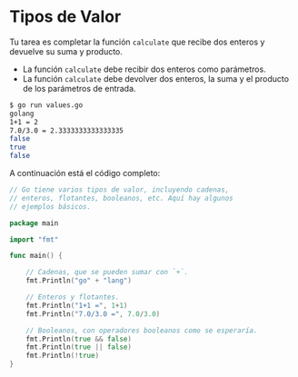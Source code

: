 # Tipos de Valor

Tu tarea es completar la función `calculate` que recibe dos enteros y devuelve su suma y producto.

- La función `calculate` debe recibir dos enteros como parámetros.
- La función `calculate` debe devolver dos enteros, la suma y el producto de los parámetros de entrada.

```sh
$ go run values.go
golang
1+1 = 2
7.0/3.0 = 2.3333333333333335
false
true
false
```

A continuación está el código completo:

```go
// Go tiene varios tipos de valor, incluyendo cadenas,
// enteros, flotantes, booleanos, etc. Aquí hay algunos
// ejemplos básicos.

package main

import "fmt"

func main() {

	// Cadenas, que se pueden sumar con `+`.
	fmt.Println("go" + "lang")

	// Enteros y flotantes.
	fmt.Println("1+1 =", 1+1)
	fmt.Println("7.0/3.0 =", 7.0/3.0)

	// Booleanos, con operadores booleanos como se esperaría.
	fmt.Println(true && false)
	fmt.Println(true || false)
	fmt.Println(!true)
}

```
